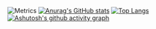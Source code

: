 ![Metrics](https://metrics.lecoq.io/jerjjj?template=classic&config.timezone=Asia%2FShanghai)
[![Anurag's GitHub stats](https://github-readme-stats.vercel.app/api?username=jerjjj)](https://github.com/anuraghazra/github-readme-stats)
[![Top Langs](https://github-readme-stats.vercel.app/api/top-langs/?username=jerjjj)](https://github.com/anuraghazra/github-readme-stats)
[![Ashutosh's github activity graph](https://activity-graph.herokuapp.com/graph?username=jerjjj)](https://github.com/ashutosh00710/github-readme-activity-graph)
